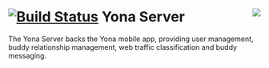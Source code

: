 [![Build Status](https://yonadev.ci.cloudbees.com/job/build-yonadev-master/badge/icon)](https://yonadev.ci.cloudbees.com/job/build-yonadev-master/)<img align="right" src="https://www.cloudbees.com/sites/default/files/styles/large/public/Button-Built-on-CB-1.png">
Yona Server 
==================================

The Yona Server backs the Yona mobile app, providing user management, buddy relationship management, web traffic classification and buddy messaging.
